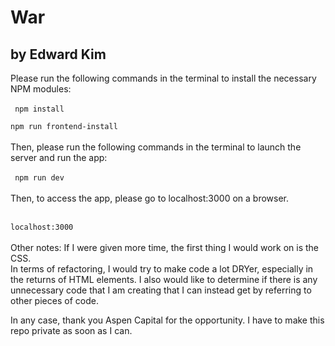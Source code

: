# War

## by Edward Kim

Please run the following commands in the terminal to install the necessary NPM modules:
<br>
<br>
<code>
npm install
</code>
<br>
<code>
npm run frontend-install
</code>
<br>
<br>
Then, please run the following commands in the terminal to launch the server and run the app:
<br>
<br>
<code>
npm run dev
</code>
<br>
<br>
Then, to access the app, please go to localhost:3000 on a browser.
<br>
<br>
<code>
localhost:3000
</code>
<br>
<br>
Other notes:
If I were given more time, the first thing I would work on is the CSS.
<br>
In terms of refactoring, I would try to make code a lot DRYer, especially in the returns of HTML elements. I also would like to determine if there is any unnecessary code that I am creating that I can instead get by referring to other pieces of code.

In any case, thank you Aspen Capital for the opportunity. I have to make this repo private as soon as I can.